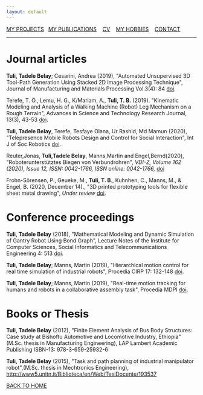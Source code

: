 ```yaml
---
layout: default
---
```

[MY PROJECTS](../Projects/2020-07-22-Projects.html) &nbsp;&nbsp;[MY PUBLICATIONS](../Publication/2020-07-22-Publications.html)  &nbsp;&nbsp;   [CV](../Resume/2020-07-22-Resume.html)   &nbsp;&nbsp;  [MY HOBBIES](../Hobby/2020-07-22-Hobby.html)  &nbsp;&nbsp; [CONTACT](../about.html) 

---

# Journal articles
**Tuli, Tadele Belay**; Cesarini, Andrea (2019), "Automated Unsupervised 3D Tool-Path Generation Using Stacked 2D Image Processing Technique", Journal of Manufacturing and Materials Processing Vol.3(4): 84 [doi](https://doi.org/10.3390/jmmp3040084).

Terefe, T. O., Lemu, H. G., K/Mariam, A., **Tuli, T. B.** (2019). "Kinematic Modeling and Analysis of a Walking Machine (Robot) Leg Mechanism on a Rough Terrain", Advances in Science and Technology Research Journal, 13(3), 43-53 [doi](https://doi.org/10.12913/22998624/109792).

**Tuli, Tadele Belay**, Terefe, Tesfaye Olana, Ur Rashid, Md Mamun (2020), "Telepresence Mobile Robots Design and Control for Social Interaction", Int J of Soc Robotics [doi](https://doi.org/10.1007/s12369-020-00676-3).

Reuter,Jonas, **Tuli,Tadele Belay**, Manns,Martin and Engel,Bernd(2020), "Roboterunterstütztes Biegen von Verbundrohren", *VDI-Z, Volume 162 (2020), Issue 12, ISSN: 0042-1766, ISSN online: 0042-1766,* [doi](https://doi.org/10.37544/0042-1766-2020-12-49)

Frohn-Sörensen, P., Geueke, M., **Tuli, T. B**., Kuhnhen, C., Manns, M., \& Engel, B. (2020, December 14)., "3D printed prototyping tools for flexible sheet metal drawing", *Under review* [doi](https://doi.org/10.31224/osf.io/w8rgb).

# Conference proceedings

**Tuli, Tadele Belay** (2018), "Mathematical Modeling and Dynamic Simulation of Gantry Robot Using Bond Graph", Lecture Notes of the Institute for Computer Sciences, Social Informatics and Telecommunications Engineering 4: 513 [doi](https://doi.org/10.1007/978-3-319-95153-9_22).

**Tuli, Tadele Belay**; Manns, Martin (2019), "Hierarchical motion control for real time simulation of industrial robots", Procedia CIRP 17: 132-148 [doi](https://doi.org/10.1016/j.procir.2019.03.181).

**Tuli, Tadele Belay**; Manns, Martin (2019), "Real-time motion tracking for humans and robots in a collaborative assembly task", Procedia MDPI [doi](https://doi.org/10.3390/ecsa-6-06636).

# Books or Thesis

**Tuli, Tadele Belay** (2012), "Finite Element Analysis of Bus Body Structures: Case study at Bishoftu Automotive and Locomotive Industry, Ethiopia" (M.Sc. thesis in Manufacturing Engineering), LAP Lambert Academic Publishing ISBN-13: 978-3-659-25932-6

**Tuli, Tadele Belay** (2015), "Task and path planning of industrial manipulator robot",(M.Sc. thesis in Mechtronics Engineering), http://www5.unitn.it/Biblioteca/en/Web/TesiDocente/193537

[BACK TO HOME](../index.html)
